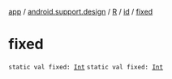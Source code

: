 [app](../../../index.md) / [android.support.design](../../index.md) / [R](../index.md) / [id](index.md) / [fixed](.)

# fixed

`static val fixed: `[`Int`](https://kotlinlang.org/api/latest/jvm/stdlib/kotlin/-int/index.html)
`static val fixed: `[`Int`](https://kotlinlang.org/api/latest/jvm/stdlib/kotlin/-int/index.html)